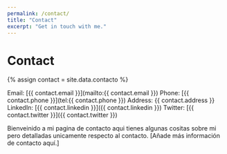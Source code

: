 ```yaml
---
permalink: /contact/
title: "Contact"
excerpt: "Get in touch with me."
---
```


# Contact
{% assign contact = site.data.contacto %}

Email: [{{ contact.email }}](mailto:{{ contact.email }})
Phone: [{{ contact.phone }}](tel:{{ contact.phone }})
Address: {{ contact.address }}
LinkedIn: [{{ contact.linkedin }}]({{ contact.linkedin }})
Twitter: [{{ contact.twitter }}]({{ contact.twitter }})

Bienveinido a mi pagina de contacto aqui tienes algunas cositas sobre mi pero detalladas unicamente respecto al contacto. [Añade más información de contacto aquí.]
